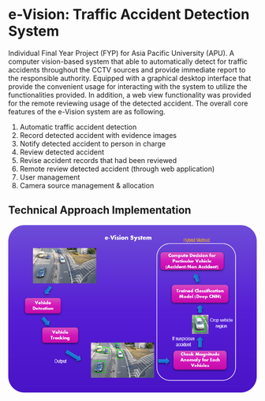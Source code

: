 # e-Vision: Traffic Accident Detection System
Individual Final Year Project (FYP) for Asia Pacific University (APU). A computer vision-based system that able to automatically detect for traffic accidents throughout the CCTV sources and provide immediate report to the responsible authority. Equipped with a graphical desktop interface that provide the convenient usage for interacting with the system to utilize the functionalities provided. In addition, a web view functionality was provided for the remote reviewing usage of the detected accident. The overall core features of the e-Vision system are as following.
1) Automatic traffic accident detection
2) Record detected accident with evidence images
3) Notify detected accident to person in charge
4) Review detected accident
5) Revise accident records that had been reviewed
6) Remote review detected accident (through web application)
7) User management
8) Camera source management & allocation

## Technical Approach Implementation
![Alt text](./readme_img/approach_overview.png)

